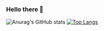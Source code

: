 ### Hello there 👋

<!--
**MYnimef/MYnimef** is a ✨ _special_ ✨ repository because its `README.md` (this file) appears on your GitHub profile.

Here are some ideas to get you started:

- 🔭 I’m currently working on ...
- 🌱 I’m currently learning ...
- 👯 I’m looking to collaborate on ...
- 🤔 I’m looking for help with ...
- 💬 Ask me about ...
- 📫 How to reach me: ...
- 😄 Pronouns: ...
- ⚡ Fun fact: ...
-->

![Anurag's GitHub stats](https://github-readme-stats.vercel.app/api?username=MYnimef&show_icons=true&theme=tokyonight)
[![Top Langs](https://github-readme-stats.vercel.app/api/top-langs/?username=MYnimef&layout=compact&theme=tokyonight)](https://github.com/anuraghazra/github-readme-stats)

